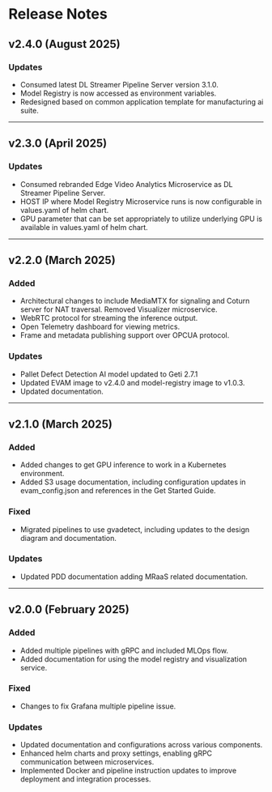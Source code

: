 # Release Notes

## v2.4.0 (August 2025)

### Updates
- Consumed latest DL Streamer Pipeline Server version 3.1.0.
- Model Registry is now accessed as environment variables.
- Redesigned based on common application template for manufacturing ai suite.

---

## v2.3.0 (April 2025)

### Updates
- Consumed rebranded Edge Video Analytics Microservice as DL Streamer Pipeline Server.
- HOST IP where Model Registry Microservice runs is now configurable in values.yaml of helm chart.
- GPU parameter that can be set appropriately to utilize underlying GPU is available in values.yaml of helm chart.

---

## v2.2.0 (March 2025)

### Added
- Architectural changes to include MediaMTX for signaling and Coturn server for NAT traversal. Removed Visualizer microservice.
- WebRTC protocol for streaming the inference output.
- Open Telemetry dashboard for viewing metrics.
- Frame and metadata publishing support over OPCUA protocol.

### Updates
- Pallet Defect Detection AI model updated to Geti 2.7.1
- Updated EVAM image to v2.4.0 and model-registry image to v1.0.3.
- Updated documentation.

---

## v2.1.0 (March 2025)

### Added
- Added changes to get GPU inference to work in a Kubernetes environment.
- Added S3 usage documentation, including configuration updates in evam_config.json and references in the Get Started Guide.

### Fixed
- Migrated pipelines to use gvadetect, including updates to the design diagram and documentation.

### Updates
- Updated PDD documentation adding MRaaS related documentation.

---

## v2.0.0 (February 2025)

### Added
- Added multiple pipelines with gRPC and included MLOps flow.
- Added documentation for using the model registry and visualization service.

### Fixed
- Changes to fix Grafana multiple pipeline issue.

### Updates
- Updated documentation and configurations across various components.
- Enhanced helm charts and proxy settings, enabling gRPC communication between microservices.
- Implemented Docker and pipeline instruction updates to improve deployment and integration processes.
